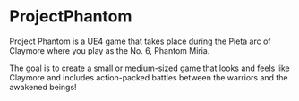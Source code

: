 # ProjectPhantom
Project Phantom is a UE4 game that takes place during the Pieta arc of Claymore where you play as the No. 6, Phantom Miria.

The goal is to create a small or medium-sized game that looks and feels like Claymore and includes action-packed battles between the warriors and the awakened beings!
